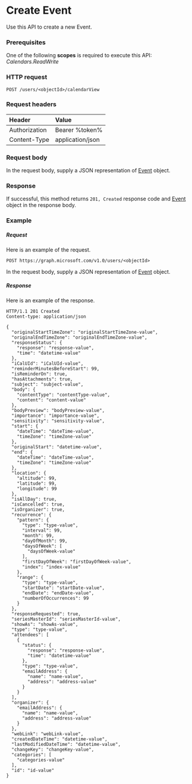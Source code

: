 # Create Event

Use this API to create a new Event.
### Prerequisites
One of the following **scopes** is required to execute this API: 
*Calendars.ReadWrite*
### HTTP request
<!-- { "blockType": "ignored" } -->
```http
POST /users/<objectId>/calendarView
```
### Request headers
| Header       | Value |
|:---------------|:--------|
| Authorization  | Bearer %token%  |
| Content-Type  | application/json  |

### Request body
In the request body, supply a JSON representation of [Event](../resources/event.md) object.


### Response
If successful, this method returns `201, Created` response code and [Event](../resources/event.md) object in the response body.

### Example
##### Request
Here is an example of the request.
<!-- {
  "blockType": "request",
  "name": "create_event_from_user"
}-->
```http
POST https://graph.microsoft.com/v1.0/users/<objectId>
```
In the request body, supply a JSON representation of [Event](../resources/event.md) object.
##### Response
Here is an example of the response.
<!-- {
  "blockType": "response",
  "truncated": false,
  "@odata.type": "microsoft.graph.event"
} -->
```http
HTTP/1.1 201 Created
Content-type: application/json

{
  "originalStartTimeZone": "originalStartTimeZone-value",
  "originalEndTimeZone": "originalEndTimeZone-value",
  "responseStatus": {
    "response": "response-value",
    "time": "datetime-value"
  },
  "iCalUId": "iCalUId-value",
  "reminderMinutesBeforeStart": 99,
  "isReminderOn": true,
  "hasAttachments": true,
  "subject": "subject-value",
  "body": {
    "contentType": "contentType-value",
    "content": "content-value"
  },
  "bodyPreview": "bodyPreview-value",
  "importance": "importance-value",
  "sensitivity": "sensitivity-value",
  "start": {
    "dateTime": "dateTime-value",
    "timeZone": "timeZone-value"
  },
  "originalStart": "datetime-value",
  "end": {
    "dateTime": "dateTime-value",
    "timeZone": "timeZone-value"
  },
  "location": {
    "altitude": 99,
    "latitude": 99,
    "longitude": 99
  },
  "isAllDay": true,
  "isCancelled": true,
  "isOrganizer": true,
  "recurrence": {
    "pattern": {
      "type": "type-value",
      "interval": 99,
      "month": 99,
      "dayOfMonth": 99,
      "daysOfWeek": [
        "daysOfWeek-value"
      ],
      "firstDayOfWeek": "firstDayOfWeek-value",
      "index": "index-value"
    },
    "range": {
      "type": "type-value",
      "startDate": "startDate-value",
      "endDate": "endDate-value",
      "numberOfOccurrences": 99
    }
  },
  "responseRequested": true,
  "seriesMasterId": "seriesMasterId-value",
  "showAs": "showAs-value",
  "type": "type-value",
  "attendees": [
    {
      "status": {
        "response": "response-value",
        "time": "datetime-value"
      },
      "type": "type-value",
      "emailAddress": {
        "name": "name-value",
        "address": "address-value"
      }
    }
  ],
  "organizer": {
    "emailAddress": {
      "name": "name-value",
      "address": "address-value"
    }
  },
  "webLink": "webLink-value",
  "createdDateTime": "datetime-value",
  "lastModifiedDateTime": "datetime-value",
  "changeKey": "changeKey-value",
  "categories": [
    "categories-value"
  ],
  "id": "id-value"
}
```

<!-- uuid: 8fcb5dbc-d5aa-4681-8e31-b001d5168d79
2015-10-25 14:57:30 UTC -->
<!-- {
  "type": "#page.annotation",
  "description": "Create Event",
  "keywords": "",
  "section": "documentation",
  "tocPath": ""
}-->